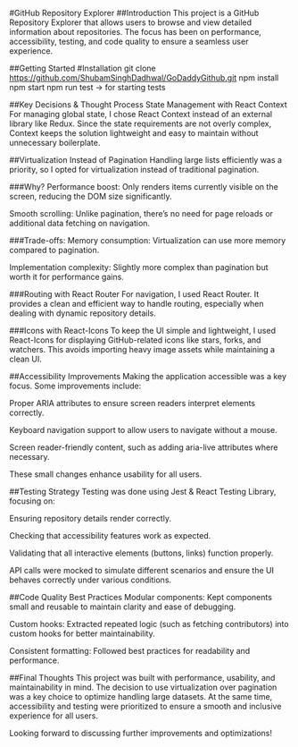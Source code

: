 #GitHub Repository Explorer
##Introduction
This project is a GitHub Repository Explorer that allows users to browse and view detailed information about repositories. The focus has been on performance, accessibility, testing, and code quality to ensure a seamless user experience.

##Getting Started
#Installation
git clone https://github.com/ShubamSinghDadhwal/GoDaddyGithub.git
npm install
npm start
npm run test -> for starting tests

##Key Decisions & Thought Process
State Management with React Context
For managing global state, I chose React Context instead of an external library like Redux. Since the state requirements are not overly complex, Context keeps the solution lightweight and easy to maintain without unnecessary boilerplate.

##Virtualization Instead of Pagination
Handling large lists efficiently was a priority, so I opted for virtualization instead of traditional pagination.

###Why?
Performance boost: Only renders items currently visible on the screen, reducing the DOM size significantly.

Smooth scrolling: Unlike pagination, there’s no need for page reloads or additional data fetching on navigation.

###Trade-offs:
Memory consumption: Virtualization can use more memory compared to pagination.

Implementation complexity: Slightly more complex than pagination but worth it for performance gains.

###Routing with React Router
For navigation, I used React Router. It provides a clean and efficient way to handle routing, especially when dealing with dynamic repository details.

###Icons with React-Icons
To keep the UI simple and lightweight, I used React-Icons for displaying GitHub-related icons like stars, forks, and watchers. This avoids importing heavy image assets while maintaining a clean UI.

##Accessibility Improvements
Making the application accessible was a key focus. Some improvements include:

Proper ARIA attributes to ensure screen readers interpret elements correctly.

Keyboard navigation support to allow users to navigate without a mouse.

Screen reader-friendly content, such as adding aria-live attributes where necessary.

These small changes enhance usability for all users.

##Testing Strategy
Testing was done using Jest & React Testing Library, focusing on:

Ensuring repository details render correctly.

Checking that accessibility features work as expected.

Validating that all interactive elements (buttons, links) function properly.

API calls were mocked to simulate different scenarios and ensure the UI behaves correctly under various conditions.

##Code Quality Best Practices
Modular components: Kept components small and reusable to maintain clarity and ease of debugging.

Custom hooks: Extracted repeated logic (such as fetching contributors) into custom hooks for better maintainability.

Consistent formatting: Followed best practices for readability and performance.

##Final Thoughts
This project was built with performance, usability, and maintainability in mind. The decision to use virtualization over pagination was a key choice to optimize handling large datasets. At the same time, accessibility and testing were prioritized to ensure a smooth and inclusive experience for all users.

Looking forward to discussing further improvements and optimizations!
